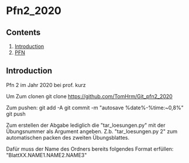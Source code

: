 # Pfn2_2020

## Contents
1. [Introduction](#Einführung)
2. [PFN](#Pfn)

## Introduction
Pfn 2 im Jahr 2020 bei prof. kurz

Um Zum clonen git clone https://github.com/TomHrm/Git_pfn2_2020

Zum pushen:
git add -A
git commit -m "autosave %date%-%time:~0,8%"
git push

Zum erstellen der Abgabe lediglich die "tar_loesungen.py" mit der Übungsnummer als Argument angeben.
Z.b. 
"tar_loesungen.py 2"
zum automatischen packen des zweiten Übungsblattes.

Dafür muss der Name des Ordners bereits folgendes Format erfüllen:
"BlattXX.NAME1.NAME2.NAME3"
